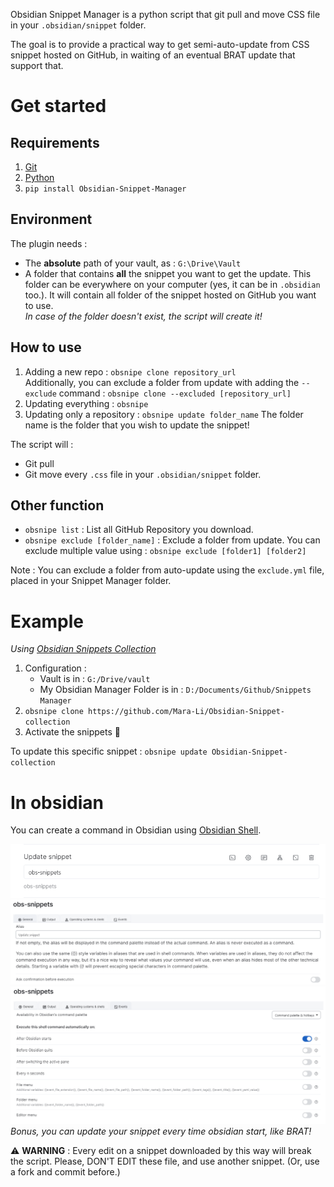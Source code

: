 Obsidian Snippet Manager is a python script that git pull and move CSS file in your `.obsidian/snippet` folder.

The goal is to provide a practical way to get semi-auto-update from CSS snippet hosted on GitHub, in waiting of an eventual BRAT update that support that.

# Get started
## Requirements
1. [Git](https://git-scm.com/downloads)
2. [Python](https://www.python.org/downloads/)
3. `pip install Obsidian-Snippet-Manager`

## Environment
The plugin needs :
- The **absolute** path of your vault, as : `G:\Drive\Vault`
- A folder that contains **all** the snippet you want to get the update.
This folder can be everywhere on your computer (yes, it can be in `.obsidian` too.). It will contain all folder of the snippet hosted on GitHub you want to use.  
    _In case of the folder doesn't exist, the script will create it!_

## How to use
1. Adding a new repo : `obsnipe clone repository_url`  
    Additionally, you can exclude a folder from update with adding the `--exclude` command : `obsnipe clone --excluded [repository_url]`
2. Updating everything : `obsnipe`
3. Updating only a repository : `obsnipe update folder_name` 
    The folder name is the folder that you wish to update the snippet!

The script will :
- Git pull 
- Git move every `.css` file in your `.obsidian/snippet` folder. 

## Other function
- `obsnipe list` : List all GitHub Repository you download.
- `obsnipe exclude [folder_name]` : Exclude a folder from update. You can exclude multiple value using : `obsnipe exclude [folder1] [folder2]`

Note : You can exclude a folder from auto-update using the `exclude.yml` file, placed in your Snippet Manager folder. 

# Example 
*Using [Obsidian Snippets Collection](https://github.com/Mara-Li/Obsidian-Snippet-collection)*
1. Configuration : 
    - Vault is in : `G:/Drive/vault`
    - My Obsidian Manager Folder is in : `D:/Documents/Github/Snippets Manager`
2. `obsnipe clone https://github.com/Mara-Li/Obsidian-Snippet-collection`
3. Activate the snippets 🎉

To update this specific snippet : `obsnipe update Obsidian-Snippet-collection`

# In obsidian 

You can create a command in Obsidian using [Obsidian Shell](https://github.com/Taitava/obsidian-shellcommands).

![](screenshot/shell_config1.png)
![](screenshot/shell_config2.png)
![](screenshot/shell_config3.png)
*Bonus, you can update your snippet every time obsidian start, like BRAT!*

⚠️ **WARNING** : Every edit on a snippet downloaded by this way will break the script. Please, DON'T EDIT these file, and use another snippet. (Or, use a fork and commit before.)
